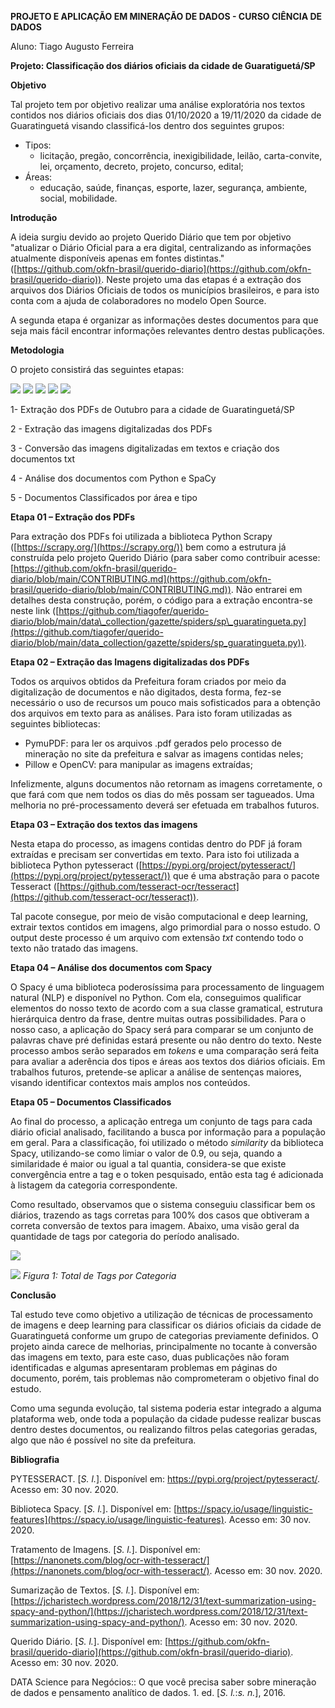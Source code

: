 **PROJETO E APLICAÇÃO EM MINERAÇÃO DE DADOS - CURSO CIÊNCIA DE DADOS**

Aluno: Tiago Augusto Ferreira

**Projeto: Classificação dos diários oficiais da cidade de Guaratiguetá/SP**

**Objetivo**

Tal projeto tem por objetivo realizar uma análise exploratória nos textos contidos nos diários oficiais dos dias 01/10/2020 a 19/11/2020 da cidade de Guaratinguetá visando classificá-los dentro dos seguintes grupos:

- Tipos:
  - licitação, pregão, concorrência, inexigibilidade, leilão, carta-convite, lei, orçamento, decreto, projeto, concurso, edital;
- Áreas:
  - educação, saúde, finanças, esporte, lazer, segurança, ambiente, social, mobilidade.

**Introdução**

A ideia surgiu devido ao projeto Querido Diário que tem por objetivo &quot;atualizar o Diário Oficial para a era digital, centralizando as informações atualmente disponíveis apenas em fontes distintas.&quot; ([https://github.com/okfn-brasil/querido-diario](https://github.com/okfn-brasil/querido-diario)). Neste projeto uma das etapas é a extração dos arquivos dos Diários Oficiais de todos os municípios brasileiros, e para isto conta com a ajuda de colaboradores no modelo Open Source.

A segunda etapa é organizar as informações destes documentos para que seja mais fácil encontrar informações relevantes dentro destas publicações.

**Metodologia**

O projeto consistirá das seguintes etapas:

![](RackMultipart20201202-4-1qffy1u_html_ba22d9951b401838.gif) ![](RackMultipart20201202-4-1qffy1u_html_ba22d9951b401838.gif) ![](RackMultipart20201202-4-1qffy1u_html_ba22d9951b401838.gif) ![](RackMultipart20201202-4-1qffy1u_html_ba22d9951b401838.gif) ![](RackMultipart20201202-4-1qffy1u_html_ba22d9951b401838.gif)

1- Extração dos PDFs de Outubro para a cidade de Guaratinguetá/SP

2 - Extração das imagens digitalizadas dos PDFs

3 - Conversão das imagens digitalizadas em textos e criação dos documentos txt

4 - Análise dos documentos com Python e SpaCy

5 - Documentos Classificados por área e tipo

**Etapa 01 – Extração dos PDFs**

Para extração dos PDFs foi utilizada a biblioteca Python Scrapy ([https://scrapy.org/](https://scrapy.org/)) bem como a estrutura já construída pelo projeto Querido Diário (para saber como contribuir acesse: [https://github.com/okfn-brasil/querido-diario/blob/main/CONTRIBUTING.md](https://github.com/okfn-brasil/querido-diario/blob/main/CONTRIBUTING.md)). Não entrarei em detalhes desta construção, porém, o código para a extração encontra-se neste link ([https://github.com/tiagofer/querido-diario/blob/main/data\_collection/gazette/spiders/sp\_guaratingueta.py](https://github.com/tiagofer/querido-diario/blob/main/data_collection/gazette/spiders/sp_guaratingueta.py)).

**Etapa 02 – Extração das Imagens digitalizadas dos PDFs**

Todos os arquivos obtidos da Prefeitura foram criados por meio da digitalização de documentos e não digitados, desta forma, fez-se necessário o uso de recursos um pouco mais sofisticados para a obtenção dos arquivos em texto para as análises. Para isto foram utilizadas as seguintes bibliotecas:

- PymuPDF: para ler os arquivos .pdf gerados pelo processo de mineração no site da prefeitura e salvar as imagens contidas neles;
- Pillow e OpenCV: para manipular as imagens extraídas;

Infelizmente, alguns documentos não retornam as imagens corretamente, o que fará com que nem todos os dias do mês possam ser tagueados. Uma melhoria no pré-processamento deverá ser efetuada em trabalhos futuros.

**Etapa 03 – Extração dos textos das imagens**

Nesta etapa do processo, as imagens contidas dentro do PDF já foram extraídas e precisam ser convertidas em texto. Para isto foi utilizada a biblioteca Python pytesseract ([https://pypi.org/project/pytesseract/](https://pypi.org/project/pytesseract/)) que é uma abstração para o pacote Tesseract ([https://github.com/tesseract-ocr/tesseract](https://github.com/tesseract-ocr/tesseract)).

Tal pacote consegue, por meio de visão computacional e deep learning, extrair textos contidos em imagens, algo primordial para o nosso estudo. O output deste processo é um arquivo com extensão _txt_ contendo todo o texto não tratado das imagens.

**Etapa 04 – Análise dos documentos com Spacy**

O Spacy é uma biblioteca poderosíssima para processamento de linguagem natural (NLP) e disponível no Python. Com ela, conseguimos qualificar elementos do nosso texto de acordo com a sua classe gramatical, estrutura hierárquica dentro da frase, dentre muitas outras possibilidades. Para o nosso caso, a aplicação do Spacy será para comparar se um conjunto de palavras chave pré definidas estará presente ou não dentro do texto. Neste processo ambos serão separados em _tokens_ e uma comparação será feita para avaliar a aderência dos tipos e áreas aos textos dos diários oficiais. Em trabalhos futuros, pretende-se aplicar a análise de sentenças maiores, visando identificar contextos mais amplos nos conteúdos.

**Etapa 05 – Documentos Classificados**

Ao final do processo, a aplicação entrega um conjunto de tags para cada diário oficial analisado, facilitando a busca por informação para a população em geral. Para a classificação, foi utilizado o método _similarity_ da biblioteca Spacy, utilizando-se como limiar o valor de 0.9, ou seja, quando a similaridade é maior ou igual a tal quantia, considera-se que existe convergência entre a tag e o token pesquisado, então esta tag é adicionada à listagem da categoria correspondente.

Como resultado, observamos que o sistema conseguiu classificar bem os diários, trazendo as tags corretas para 100% dos casos que obtiveram a correta conversão de textos para imagem. Abaixo, uma visão geral da quantidade de tags por categoria do período analisado.

![](RackMultipart20201202-4-1qffy1u_html_94e9bdbef2263e09.gif)

![](RackMultipart20201202-4-1qffy1u_html_8eaba62de929b46d.png)
_Figura 1: Total de Tags por Categoria_

**Conclusão**

Tal estudo teve como objetivo a utilização de técnicas de processamento de imagens e deep learning para classificar os diários oficiais da cidade de Guaratinguetá conforme um grupo de categorias previamente definidos. O projeto ainda carece de melhorias, principalmente no tocante à conversão das imagens em texto, para este caso, duas publicações não foram identificadas e algumas apresentaram problemas em páginas do documento, porém, tais problemas não comprometeram o objetivo final do estudo.

Como uma segunda evolução, tal sistema poderia estar integrado a alguma plataforma web, onde toda a população da cidade pudesse realizar buscas dentro destes documentos, ou realizando filtros pelas categorias geradas, algo que não é possível no site da prefeitura.

**Bibliografia**

PYTESSERACT. [_S. l._]. Disponível em: https://pypi.org/project/pytesseract/. Acesso em: 30 nov. 2020.

Biblioteca Spacy. [_S. l._]. Disponível em: [https://spacy.io/usage/linguistic-features](https://spacy.io/usage/linguistic-features). Acesso em: 30 nov. 2020.

Tratamento de Imagens. [_S. l._]. Disponível em: [https://nanonets.com/blog/ocr-with-tesseract/](https://nanonets.com/blog/ocr-with-tesseract/). Acesso em: 30 nov. 2020.

Sumarização de Textos. [_S. l._]. Disponível em: [https://jcharistech.wordpress.com/2018/12/31/text-summarization-using-spacy-and-python/](https://jcharistech.wordpress.com/2018/12/31/text-summarization-using-spacy-and-python/). Acesso em: 30 nov. 2020.

Querido Diário. [_S. l._]. Disponível em: [https://github.com/okfn-brasil/querido-diario](https://github.com/okfn-brasil/querido-diario). Acesso em: 30 nov. 2020.

DATA Science para Negócios:: O que você precisa saber sobre mineração de dados e pensamento analítico de dados. 1. ed. [_S. l._:_s. n._], 2016.